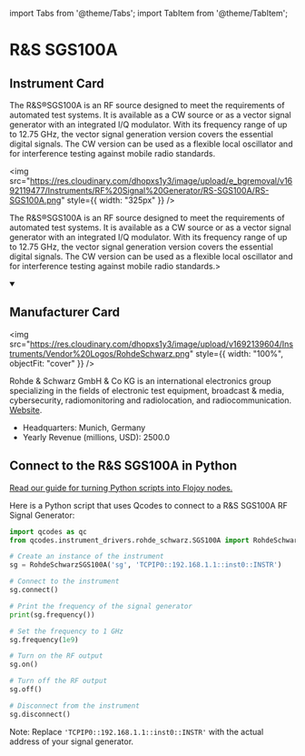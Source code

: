 
import Tabs from '@theme/Tabs';
import TabItem from '@theme/TabItem';

# R&S SGS100A

## Instrument Card

<div className="flex">

<div>

The R&S®SGS100A is an RF source designed to meet the requirements of automated test systems. It is available as a CW source or as a vector signal generator with an integrated I/Q modulator. With its frequency range of up to 12.75 GHz, the vector signal generation version covers the essential digital signals. The CW version can be used as a flexible local oscillator and for interference testing against mobile radio standards.

</div>

<img src="https://res.cloudinary.com/dhopxs1y3/image/upload/e_bgremoval/v1692119477/Instruments/RF%20Signal%20Generator/RS-SGS100A/RS-SGS100A.png" style={{ width: "325px" }} />

</div>

The R&S®SGS100A is an RF source designed to meet the requirements of automated test systems. It is available as a CW source or as a vector signal generator with an integrated I/Q modulator. With its frequency range of up to 12.75 GHz, the vector signal generation version covers the essential digital signals. The CW version can be used as a flexible local oscillator and for interference testing against mobile radio standards.>

<details open>
<summary><h2>Manufacturer Card</h2></summary>

<img src="https://res.cloudinary.com/dhopxs1y3/image/upload/v1692139604/Instruments/Vendor%20Logos/RohdeSchwarz.png" style={{ width: "100%", objectFit: "cover" }} />

Rohde & Schwarz GmbH & Co KG is an international electronics group specializing in the fields of electronic test equipment, broadcast & media, cybersecurity, radiomonitoring and radiolocation, and radiocommunication. <a href="https://www.rohde-schwarz.com/ca/home_48230.html">Website</a>.

<ul>
  <li>Headquarters: Munich, Germany</li>
  <li>Yearly Revenue (millions, USD): 2500.0</li>
</ul>
</details>

## Connect to the R&S SGS100A in Python

[Read our guide for turning Python scripts into Flojoy nodes.](https://docs.flojoy.ai/custom-nodes/creating-custom-node/)


<Tabs>
<TabItem value="Qcodes" label="Qcodes">

Here is a Python script that uses Qcodes to connect to a R&S SGS100A RF Signal Generator:

```python
import qcodes as qc
from qcodes.instrument_drivers.rohde_schwarz.SGS100A import RohdeSchwarzSGS100A

# Create an instance of the instrument
sg = RohdeSchwarzSGS100A('sg', 'TCPIP0::192.168.1.1::inst0::INSTR')

# Connect to the instrument
sg.connect()

# Print the frequency of the signal generator
print(sg.frequency())

# Set the frequency to 1 GHz
sg.frequency(1e9)

# Turn on the RF output
sg.on()

# Turn off the RF output
sg.off()

# Disconnect from the instrument
sg.disconnect()
```

Note: Replace `'TCPIP0::192.168.1.1::inst0::INSTR'` with the actual address of your signal generator.

</TabItem>
</Tabs>